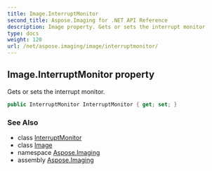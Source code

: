 ```yaml
---
title: Image.InterruptMonitor
second_title: Aspose.Imaging for .NET API Reference
description: Image property. Gets or sets the interrupt monitor
type: docs
weight: 120
url: /net/aspose.imaging/image/interruptmonitor/
---
```

## Image.InterruptMonitor property

Gets or sets the interrupt monitor.

```csharp
public InterruptMonitor InterruptMonitor { get; set; }
```

### See Also

* class [InterruptMonitor](../../../aspose.imaging.multithreading/interruptmonitor/)
* class [Image](../)
* namespace [Aspose.Imaging](../../image/)
* assembly [Aspose.Imaging](../../../)


